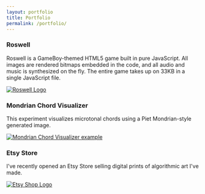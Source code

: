 ```yaml
---
layout: portfolio
title: Portfolio
permalink: /portfolio/
---
```



### Roswell
Roswell is a GameBoy-themed HTML5 game built in pure JavaScript.
All images are rendered bitmaps embedded in the code, and all audio and music is synthesized on the fly.
The entire game takes up on 33KB in a single JavaScript file.

[![Roswell Logo]({{site.baseurl}}/assets/images/roswell_logo.png)](https://sandcat1907.itch.io/roswell)

### Mondrian Chord Visualizer
This experiment visualizes microtonal chords using a Piet Mondrian-style generated image.

[![Mondrian Chord Visualizer example]({{site.baseurl}}/assets/images/mondrian.gif)]({{site.baseurl}}/assets/mondrian/index.html)

### Etsy Store
I've recently opened an Etsy Store selling digital prints of algorithmic art I've made.

[![Etsy Shop Logo]({{site.baseurl}}/assets/images/etsy_logo.png)](https://www.etsy.com/shop/CeridwenCrafting)
